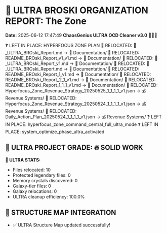 # 🌌 ULTRA BROSKI ORGANIZATION REPORT: The Zone
**Date:** 2025-06-12 17:47:49
**ChaosGenius ULTRA OCD Cleaner v3.0** 🧠💜🌌

❓ LEFT IN PLACE: HYPERFOCUS ZONE PLAN
📁 RELOCATED: 🌌_ULTRA_BROski_Report.md → 📝 Documentation/
📁 RELOCATED: README_BROski_Report_v1_v1.md → 📝 Documentation/
📁 RELOCATED: 🌌_ULTRA_BROski_Report_v1.md → 📝 Documentation/
📁 RELOCATED: 🌌_ULTRA_BROski_Report.md → 📝 Documentation/
📁 RELOCATED: README_BROski_Report_1_v1.md → 📝 Documentation/
📁 RELOCATED: README_BROski_Report_2_1_v1.md → 📝 Documentation/
📁 RELOCATED: README_BROski_Report_1_1_1_v1.md → 📝 Documentation/
📁 RELOCATED: Hyperfocus_Zone_Revenue_Strategy_20250525_1_1_1_1_v1.json → 💰 Revenue Systems/
📁 RELOCATED: Hyperfocus_Zone_Revenue_Strategy_20250524_1_1_1_1_v1.json → 💰 Revenue Systems/
📁 RELOCATED: Daily_Action_Plan_20250524_1_1_1_1_v1.json → 💰 Revenue Systems/
❓ LEFT IN PLACE: hyperfocus_zone_command_central_full_ultra_mode
❓ LEFT IN PLACE: system_optimize_phase_ultra_activated

## 🌌 ULTRA PROJECT GRADE: 🔥 SOLID WORK
**🧠 ULTRA STATS:**
- Files relocated: 10
- Protected legendary files: 0
- Memory crystals discovered: 0
- Galaxy-tier files: 0
- Galaxy relocations: 0
- ULTRA cleanup efficiency: 100.0%

## 🔄 STRUCTURE MAP INTEGRATION
- ✅ ULTRA Structure Map updated successfully!